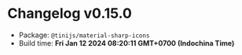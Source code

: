 # Changelog v0.15.0

- Package: `@tinijs/material-sharp-icons`
- Build time: **Fri Jan 12 2024 08:20:11 GMT+0700 (Indochina Time)**

